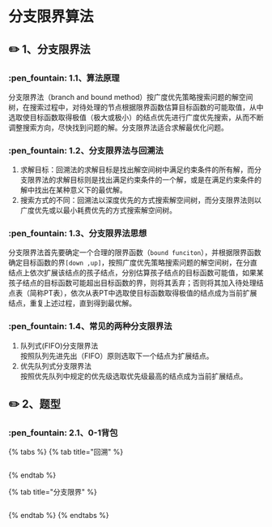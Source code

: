 # 分支限界算法

## :pencil2: 1、分支限界法

### :pen\_fountain: 1.1、**算法原理**

分支限界法（branch and bound method）按广度优先策略搜索问题的解空间树，在搜索过程中，对待处理的节点根据限界函数估算目标函数的可能取值，从中选取使目标函数取得极值（极大或极小）的结点优先进行广度优先搜索，从而不断调整搜索方向，尽快找到问题的解。分支限界法适合求解最优化问题。

### :pen\_fountain: 1.2、**分支限界法与回溯法**

1. 求解目标：回溯法的求解目标是找出解空间树中满足约束条件的所有解，而分支限界法的求解目标则是找出满足约束条件的一个解，或是在满足约束条件的解中找出在某种意义下的最优解。
2. 搜索方式的不同：回溯法以深度优先的方式搜索解空间树，而分支限界法则以广度优先或以最小耗费优先的方式搜索解空间树。

### :pen\_fountain: 1.3、**分支限界法思想**

分支限界法首先要确定一个合理的限界函数（`bound funciton`），并根据限界函数确定目标函数的界`[down ,up]`，按照广度优先策略搜索问题的解空间树，在分直结点上依次扩展该结点的孩子结点，分别估算孩子结点的目标函数可能值，如果某孩子结点的目标函数可能超出目标函数的界，则将其丢弃；否则将其加入待处理结点表（简称PT表），依次从表PT中选取使目标函数取得极值的结点成为当前扩展结点，重复上述过程，直到得到最优解。

### :pen\_fountain: 1.4、**常见的两种分支限界法**

1. 队列式(FIFO)分支限界法\
   按照队列先进先出（FIFO）原则选取下一个结点为扩展结点。
2. 优先队列式分支限界法\
   按照优先队列中规定的优先级选取优先级最高的结点成为当前扩展结点。

## :pencil2: 2、题型

### :pen\_fountain: 2.1、0-1背包

{% tabs %}
{% tab title="回溯" %}
```
```
{% endtab %}

{% tab title="分支限界" %}
```
```
{% endtab %}
{% endtabs %}

